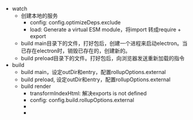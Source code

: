 - watch
	- 创建本地的服务
		- config: config.optimizeDeps.exclude
		- load: Generate a virtual ESM module，将import 转成require + export
	- build main目录下的文件，打好包后，创建一个进程来启动electron。当已存在electron时，销毁已存在的，创建新的。
	- build preload目录下的文件。打好包后，向浏览器发送重新加载的指令
- build
	- build main，设定outDir和entry，配置rollupOptions.external
	- build preload, 设定outDir和entry，配置rollupOptions.external
	- build render
		- transformIndexHtml: 解决exports is not defined
		- config: config.build.rollupOptions.external
		-
		-